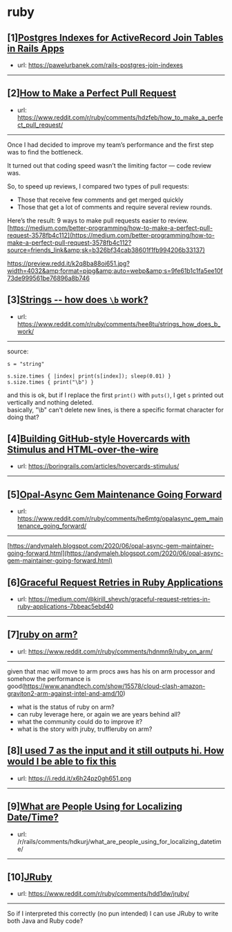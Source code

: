 # ruby
## [1][Postgres Indexes for ActiveRecord Join Tables in Rails Apps](https://www.reddit.com/r/ruby/comments/hea2rf/postgres_indexes_for_activerecord_join_tables_in/)
- url: https://pawelurbanek.com/rails-postgres-join-indexes
---

## [2][How to Make a Perfect Pull Request](https://www.reddit.com/r/ruby/comments/hdzfeb/how_to_make_a_perfect_pull_request/)
- url: https://www.reddit.com/r/ruby/comments/hdzfeb/how_to_make_a_perfect_pull_request/
---
Once I had decided to improve my team’s performance and the first step was to find the bottleneck.

It turned out that coding speed wasn’t the limiting factor — code review was.

So, to speed up reviews, I compared two types of pull requests:

* Those that receive few comments and get merged quickly
* Those that get a lot of comments and require several review rounds.

Here’s the result: 9 ways to make pull requests easier to review. [https://medium.com/better-programming/how-to-make-a-perfect-pull-request-3578fb4c112](https://medium.com/better-programming/how-to-make-a-perfect-pull-request-3578fb4c112?source=friends_link&amp;sk=b326bf34cab38601f1fb994206b33137)

https://preview.redd.it/k2q8ba88oi651.jpg?width=4032&amp;format=pjpg&amp;auto=webp&amp;s=9fe61b1c1fa5ee10f73de999561be76896a8b746
## [3][Strings -- how does `\b` work?](https://www.reddit.com/r/ruby/comments/hee8tu/strings_how_does_b_work/)
- url: https://www.reddit.com/r/ruby/comments/hee8tu/strings_how_does_b_work/
---
source:

`s = "string"`

`s.size.times { |index| print(s[index]); sleep(0.01) }`  
`s.size.times { print("\b") }`

and this is ok, but if I replace the first `print()` with `puts()`, I get `s` printed out vertically and nothing deleted.  
basically, "\\b" can't delete new lines, is there a specific format character for doing that?
## [4][Building GitHub-style Hovercards with Stimulus and HTML-over-the-wire](https://www.reddit.com/r/ruby/comments/hdsmwj/building_githubstyle_hovercards_with_stimulus_and/)
- url: https://boringrails.com/articles/hovercards-stimulus/
---

## [5][Opal-Async Gem Maintenance Going Forward](https://www.reddit.com/r/ruby/comments/he6mtg/opalasync_gem_maintenance_going_forward/)
- url: https://www.reddit.com/r/ruby/comments/he6mtg/opalasync_gem_maintenance_going_forward/
---
[https://andymaleh.blogspot.com/2020/06/opal-async-gem-maintainer-going-forward.html](https://andymaleh.blogspot.com/2020/06/opal-async-gem-maintainer-going-forward.html)
## [6][Graceful Request Retries in Ruby Applications](https://www.reddit.com/r/ruby/comments/hdr91t/graceful_request_retries_in_ruby_applications/)
- url: https://medium.com/@kirill_shevch/graceful-request-retries-in-ruby-applications-7bbeac5ebd40
---

## [7][ruby on arm?](https://www.reddit.com/r/ruby/comments/hdnmn9/ruby_on_arm/)
- url: https://www.reddit.com/r/ruby/comments/hdnmn9/ruby_on_arm/
---
given that mac will move to arm procs
aws has his on arm processor
and somehow the performance is good(https://www.anandtech.com/show/15578/cloud-clash-amazon-graviton2-arm-against-intel-and-amd/10)

- what is the status of ruby on arm?
- can ruby leverage here, or again we are years behind all?
- what the community could do to improve it?
- what is the story with jruby, truffleruby on arm?
## [8][I used 7 as the input and it still outputs hi. How would I be able to fix this](https://www.reddit.com/r/ruby/comments/hdur6w/i_used_7_as_the_input_and_it_still_outputs_hi_how/)
- url: https://i.redd.it/x6h24pz0gh651.png
---

## [9][What are People Using for Localizing Date/Time?](https://www.reddit.com/r/ruby/comments/hdkw5t/what_are_people_using_for_localizing_datetime/)
- url: /r/rails/comments/hdkurj/what_are_people_using_for_localizing_datetime/
---

## [10][JRuby](https://www.reddit.com/r/ruby/comments/hdd1dw/jruby/)
- url: https://www.reddit.com/r/ruby/comments/hdd1dw/jruby/
---
So if I interpreted this correctly (no pun intended) I can use JRuby to write both Java and Ruby code?
